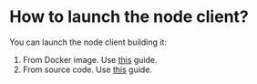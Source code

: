 # How to launch the node client?

You can launch the node client building it:

1. From Docker image. Use [this](../build-and-start-a-node/05-startingTpNode_docker.md#starting-the-node) guide.
2. From source code. Use [this](../build-and-start-a-node/06-startingTpNode_source.md#starting-the-node) guide.